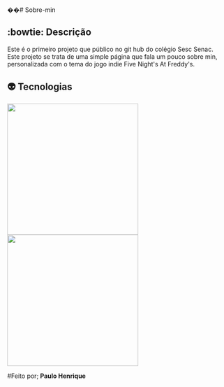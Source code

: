 ��#   S o b r e - m i n

## :bowtie: Descrição
Este é o primeiro projeto que público no git hub do colégio Sesc Senac.
Este projeto se trata de uma simple página que fala um pouco sobre min, personalizada com o tema do jogo indie Five Night's At Freddy's.

## :alien: Tecnologias
<img src="https://cdn.jsdelivr.net/gh/devicons/devicon@latest/icons/html5/html5-original.svg" height="300" width="300"/>  <img src="https://cdn.jsdelivr.net/gh/devicons/devicon@latest/icons/css3/css3-original.svg"  height="300" width="300"/>

#Feito por;
__Paulo Henrique__


          
           
 
 

